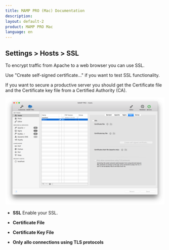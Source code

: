 ```yaml
---
title: MAMP PRO (Mac) Documentation
description: 
layout: default-2
product: MAMP PRO Mac
language: en
---
```


## Settings > Hosts > SSL

To encrypt traffic from Apache to a web browser you can use SSL.

Use "Create self-signed certificate..." if you want to test SSL functionality.

If you want to secure a productive server you should get the Certificate file and the Certificate key file from a Certified Authority (CA).

![MAMP](SSL.png)

*  **SSL**
  Enable your SSL.

*  **Certificate File** 

*  **Certificate Key File** 

*  **Only allo connections using TLS protocols** 
